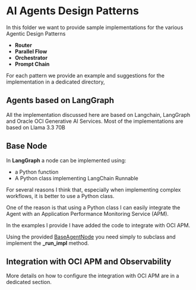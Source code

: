 # AI Agents Design Patterns
In this folder we want to provide sample implementations for the various Agentic Design Patterns

* **Router**
* **Parallel Flow**
* **Orchestrator**
* **Prompt Chain**

For each pattern we provide an example and suggestions for the implementation
in a dedicated directory,

## Agents based on LangGraph
All the implementation discussed here are based on Langchain, LangGraph and Oracle OCI Generative AI Services.
Most of the implementations are based on Llama 3.3 70B

## Base Node
In **LangGraph** a node can be implemented using:
* a Python function
* A Python class implementing LangChain Runnable

For several reasons I think that, especially when implementing complex workflows, it is better to use a Python class.

One of the reason is that using a Python class I can easily integrate the Agent with an Application Performance Monitoring Service (APM). 

In the examples I provide I have added the code to integrate with OCI APM.

Using the provided [BaseAgentNode](./agent_base_node.py) you need simply to subclass and implement the **_run_impl** method.

## Integration with OCI APM and Observability
More details on how to configure the integration with OCI APM are in a dedicated section.


